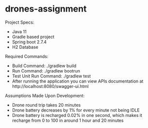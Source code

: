 # drones-assignment

Project Specs:<br />
- Java 11
- Gradle based project
- Spring boot 2.7.4
- H2 Database

Required Commands:
- Build Command: ./gradlew build
- Run Command: ./gradlew bootrun
- Test Unit Run Command: ./gradlew test 
- After running the application you can view APIs documentation at http://localhost:8080/swagger-ui.html <br />

Assumptions Made Upon Development:
- Drone round trip takes 20 minutes
- Drone battery decreases by 1% for every minute not being IDLE
- Drone battery is recharged 0.02% in one second, which makes it recharge from 0 to 100 in around 1 hour and 20 minutes
